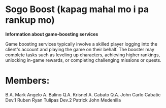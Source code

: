 # Sogo Boost  (kapag mahal mo i pa rankup mo)  

**Information about game-boosting services**  

Game boosting services typically involve a skilled player logging into the client's account and playing the game on their behalf. The booster may complete tasks such as leveling up characters, achieving higher rankings, unlocking in-game rewards, or completing challenging missions or quests.  




# Members: 
B.A.  Mark Angelo A. Balino 
Q.A.  Krisnel A. Cabato 
Q.A.  John Carlo Cabatic 
Dev.1 Ruben Ryan Tulipas
Dev.2 Patrick John Medenilla 
